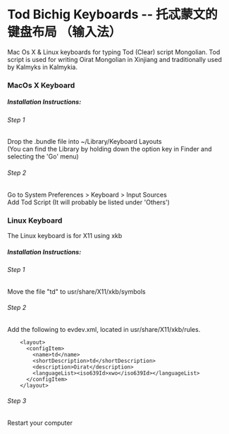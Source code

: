 # Tod Bichig Keyboards -- 托忒蒙文的键盘布局 （输入法）
Mac Os X & Linux keyboards for typing Tod (Clear) script Mongolian. Tod script is used for writing Oirat Mongolian in Xinjiang and traditionally used by Kalmyks in Kalmykia.
### MacOs X Keyboard
##### Installation Instructions:
###### Step 1
 Drop the .bundle file into ~/Library/Keyboard Layouts   
 (You can find the Library by holding down the option key in Finder and selecting the 'Go' menu)
###### Step 2
  Go to System Preferences > Keyboard > Input Sources   
  Add Tod Script (It will probably be listed under 'Others')
### Linux Keyboard
The Linux keyboard is for X11 using xkb
##### Installation Instructions:
###### Step 1
Move the file "td" to usr/share/X11/xkb/symbols
###### Step 2
Add the following to evdev.xml, located in usr/share/X11/xkb/rules.

```
    <layout>
      <configItem>
        <name>td</name>
        <shortDescription>td</shortDescription>
        <description>Oirat</description>
        <languageList><iso639Id>xwo</iso639Id></languageList>
      </configItem>
    </layout>
```
###### Step 3
Restart your computer


